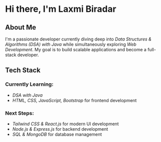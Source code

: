 # Hi there, I'm Laxmi Biradar 

##  About Me
I'm a passionate developer currently diving deep into *Data Structures & Algorithms (DSA) with Java* while simultaneously exploring *Web Development*. My goal is to build scalable applications and become a full-stack developer.

##  Tech Stack

###  Currently Learning:
- *DSA with Java* 
- *HTML, CSS, JavaScript, Bootstrap* for frontend development 

###  Next Steps:
- *Tailwind CSS & React.js* for modern UI development 
- *Node.js & Express.js* for backend development 
- *SQL & MongoDB* for database management 
